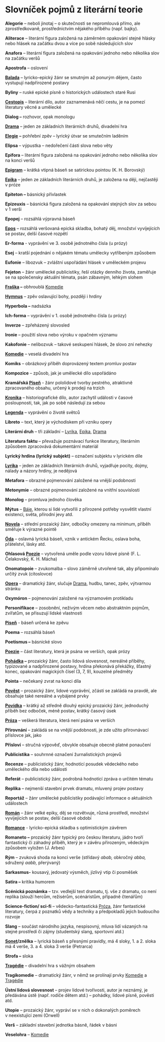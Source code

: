 # **Slovníček pojmů z literární teorie**

**Alegorie** – neboli jinotaj – o skutečnosti se nepromlouvá přímo, ale zprostředkovaně, prostřednictvím nějakého příběhu (např. bajky).

**Aliterace** – literární figura založená na záměrném opakování stejné hlásky nebo hlásek na začátku dvou a více po sobě následujících slov

**Anafora** – literární figura založená na opakování jednoho nebo několika slov na začátku veršů

**Apostrofa** – oslovení

**[Balada](Balada.md)** – lyricko-epický žánr se smutným až ponurým dějem, často vystupují nadpřirozené postavy

**Byliny** – ruské epické písně o historických událostech staré Rusi

**[Cestopis](Cestopis.md)** – literární dílo, autor zaznamenává něčí cestu, je na pomezí literatury věcné a umělecké

**Dialog –** rozhovor, opak monologu

**[Drama](Drama.md)** – jeden ze základních literárních druhů, divadelní hra

**[Elegie](Elegie.md)** _**–**_ pohřební zpěv – lyrický útvar se smutečním laděním

**Elipsa** – výpustka – nedořečení části slova nebo věty

**Epifora** – literární figura založená na opakování jednoho nebo několika slov na konci veršů

**[Epigram](Epigram.md)** – krátká vtipná báseň se satirickou pointou (K. H. Borovský)

**[Epika](Epika.md)** – jeden ze základních literárních druhů, je založena na ději, nejčastěji v próze

**Epiteton –** básnický přívlastek

**Epizeuxis** – básnická figura založená na opakování stejných slov za sebou v 1 verši

**Epopej** – rozsáhlá výpravná báseň

**[Epos](Epos.md)** – rozsáhlá veršovaná epická skladba, bohatý děj, množství vyvíjejících se postav, delší časové rozpětí

**Er-forma** - vyprávění ve 3. osobě jednotného čísla (u prózy)

**Esej** – kratší pojednání o nějakém tématu umělecky vytříbeným způsobem

**Eufonie** – libozvuk – zvláštní uspořádání hlásek v uměleckém projevu

**Fejeton** – žánr umělecké publicistiky, řeší otázky denního života, zaměřuje se na společensky aktuální témata, psán zábavným, lehkým slohem

**[Fraška](Fraška.md) –** obhroublá [Komedie](Komedie.md)

**[Hymnus](Hymnus.md)** – zpěv oslavující bohy, později i hrdiny

**Hyperbola –** nadsázka

**Ich-forma** – vyprávění v 1. osobě jednotného čísla (u prózy)

**Inverze** – zpřeházený slovosled

**Ironie** – použití slova nebo výroku v opačném významu

**Kakofonie** – nelibozvuk – takové seskupení hlásek, že slovo zní nehezky

**[Komedie](Komedie.md)** – veselá divadelní hra

**Komiks** – obrázkový příběh doprovázený textem promluv postav

**Kompozice** – způsob, jak je umělecké dílo uspořádáno

**Kramářská [Píseň](Píseň.md)** - žánr pololidové tvorby pestrého, atraktivně zpracovaného obsahu, určený k prodeji na trzích

**[Kronika](Kronika.md)** – historiografické dílo, autor zachytil události v časové posloupnosti, tak, jak po sobě následují za sebou

**[Legenda](Legenda.md)** – vyprávění o životě světců

**Libreto** – text, který je východiskem při vzniku opery

**Literární druh** – tři základní – [Lyrika](Lyrika.md), [Epika](Epika.md), [Drama](Drama.md)

**Literatura faktu** – převažuje poznávací funkce literatury, literárním způsobem zpracovává dokumentární materiál

**Lyrický hrdina (lyrický subjekt)** – označení subjektu v lyrickém díle

**[Lyrika](Lyrika.md)** – jeden ze základních literárních druhů, vyjadřuje pocity, dojmy, nálady a názory hrdiny, je nedějová

**Metafora** – obrazné pojmenování založené na vnější podobnosti

**Metonymie** – obrazné pojmenování založené na vnitřní souvislosti

**Monolog** – promluva jednoho člověka

**Mýtus** – [Báje](Báje.md), kterou si lidé vytvořili z přirozené potřeby vysvětlit vlastní existenci, světa, přírodní jevy atd.

**[Novela](Novela.md)** – střední prozaický žánr, odbočky omezeny na minimum, příběh směřuje k výrazné pointě

**[Óda](Óda.md)** – oslavná lyrická báseň, vznik v antickém Řecku, oslava boha, přátelství, lásky atd.

**Ohlasová [Poezie](Poezie.md)** – vytvořená uměle podle vzoru lidové písně (F. L. Čelakovský, K. H. Mácha)

**Onomatopoie** – zvukomalba – slovo záměrně utvořené tak, aby připomínalo určitý zvuk (citoslovce)

**[Opera](Opera.md)** – dramatický žánr, slučuje [Drama](Drama.md), hudbu, tanec, zpěv, výtvarnou stránku

**Oxymóron** – pojmenování založené na významovém protikladu

**Personifikace** – zosobnění, neživým věcem nebo abstraktním pojmům, zvířatům, se přisuzují lidské vlastnosti

**[Píseň](Píseň.md)** - báseň určená ke zpěvu

**Poema** – rozsáhlá báseň

**Poetismus –** básnické slovo

**[Poezie](Poezie.md)** – část literatury, která je psána ve verších, opak prózy

**[Pohádka](Pohádka.md) –** prozaický žánr, často lidová slovesnost, nereálné příběhy, typizované a nadpřirozené postavy, hrdina překonává překážky, šťastný konec, opakování magických čísel (3, 7, 9), kouzelné předměty

**Pointa** – nečekaný zvrat na konci díla

**[Pověst](Pověst.md)** – prozaický žánr, lidové vyprávění, zčásti se zakládá na pravdě, ale obsahuje také nereálné a vybájené prvky

**[Povídka](Povídka.md)** – krátký až středně dlouhý epický prozaický žánr, jednoduchý příběh bez odboček, méně postav, krátký časový úsek

**[Próza](Próza.md)** – veškerá literatura, která není psána ve verších

**Přirovnání** – zakládá se na vnější podobnosti, je zde užito přirovnávací příslovce jak, jako

**Přísloví** – stručná výpověď, obvykle obsahuje obecně platné ponaučení

**Publicistika** – souhrnné označení žurnalistických projevů

**Recenze** – publicistický žánr, hodnotící posudek vědeckého nebo uměleckého díla nebo události

**Referát** – publicistický žánr, podrobná hodnotící zpráva o určitém tématu

**Replika** – nejmenší stavební prvek dramatu, mluvený projev postavy

**Reportáž** – žánr umělecké publicistiky podávající informace o aktuálních událostech

**[Román](Román.md)** – žánr velké epiky, děj se rozvětvuje, různá prostředí, množství vyvíjejících se postav, delší časové období

**[Romance](Romance.md)** - lyricko-epická skladba s optimistickým závěrem

**Romaneto –** prozaický žánr typický pro českou literaturu, jádro tvoří fantastický či záhadný příběh, který je v závěru přirozeným, vědeckým způsobem vyložen (J. Arbes)

**Rým** – zvuková shoda na konci verše (střídavý _abab,_ obkročný _abba,_ sdružený _aabb,_ přerývaný)

**Sarkasmus-** kousavý, jedovatý výsměch, jízlivý vtip či posměšek

**Satira –** kritika humorem

**Scénická poznámka** – tzv. vedlejší text dramatu, tj. vše z dramatu, co není replika (slouží hercům, režisérům, scénáristům, případně čtenářům)

**Science-fiction/ sci-fi** – vědecko-fantastická [Próza](Próza.md), žánr fantastické literatury, čerpá z poznatků vědy a techniky a předpokladů jejich budoucího rozvoje

**Slang** – součást národního jazyka, nespisovný, mluva lidí vázaných na stejné prostředí či zájmy (studentský slang, sportovní atd.)

**[Sonet](Sonet.md)/znělka** – lyrická báseň s přesnými pravidly, má 4 sloky, 1. a 2. sloka má 4 verše, 3. a 4. sloka 3 verše (Petrarca)

**Strofa –** sloka

**[Tragédie](Tragédie.md)** – divadelní hra s vážným obsahem

**Tragikomedie** – dramatický žánr, v němž se prolínají prvky [Komedie](Komedie.md) a [Tragédie](Tragédie.md)

**Ústní lidová slovesnost** – projev lidové tvořivosti, autor je neznámý, je předávána ústě (např. rodiče dětem atd.) – pohádky, lidové písně, pověsti atd.

**Utopie** – prozaický žánr, vypráví se v nich o dokonalých poměrech v neexistující zemi (Orwell)

**Verš** – základní stavební jednotka básně, řádek v básni

**Veselohra** – [Komedie](Komedie.md)